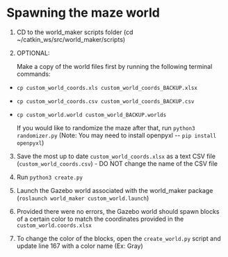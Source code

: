 # Spawning the maze world

1) CD to the world_maker scripts folder (cd ~/catkin_ws/src/world_maker/scripts)

2) OPTIONAL: 

    Make a copy of the world files first by running the following terminal commands:

- `cp custom_world_coords.xls custom_world_coords_BACKUP.xlsx`
- `cp custom_world_coords.csv custom_world_coords_BACKUP.csv`
- `cp custom_world.world custom_world_BACKUP.worlds`

  If you would like to randomize the maze after that, run `python3 randomizer.py` (Note: You may need to install openpyxl -- `pip install openpyxl`)

3) Save the most up to date `custom_world_coords.xlsx` as a text CSV file (`custom_world_coords.csv`) - DO NOT change the name of the CSV file

4) Run `python3 create.py`

5) Launch the Gazebo world associated with the world_maker package (`roslaunch world_maker custom_world.launch`)

6) Provided there were no errors, the Gazebo world should spawn blocks of a certain color to match the coordinates provided in the `custom_world.coords.xlsx`

7) To change the color of the blocks, open the `create_world.py` script and update line 167 with a color name (Ex: Gray)
